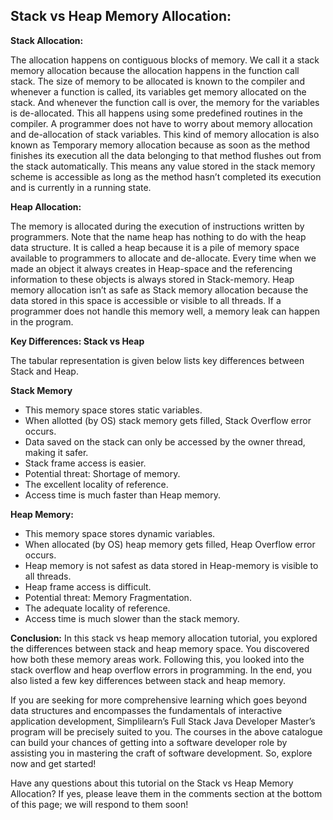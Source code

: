 ## Stack vs Heap Memory Allocation:

**Stack Allocation:**

 The allocation happens on contiguous blocks of memory. We call it a stack memory allocation because the allocation happens in the function call stack. The size of memory to be allocated is known to the compiler and whenever a function is called, its variables get memory allocated on the stack. And whenever the function call is over, the memory for the variables is de-allocated. This all happens using some predefined routines in the compiler. A programmer does not have to worry about memory allocation and de-allocation of stack variables. This kind of memory allocation is also known as Temporary memory allocation because as soon as the method finishes its execution all the data belonging to that method flushes out from the stack automatically. This means any value stored in the stack memory scheme is accessible as long as the method hasn’t completed its execution and is currently in a running state.

 **Heap Allocation:** 
 
 The memory is allocated during the execution of instructions written by programmers. Note that the name heap has nothing to do with the heap data structure. It is called a heap because it is a pile of memory space available to programmers to allocate and de-allocate. Every time when we made an object it always creates in Heap-space and the referencing information to these objects is always stored in Stack-memory. Heap memory allocation isn’t as safe as Stack memory allocation because the data stored in this space is accessible or visible to all threads. If a programmer does not handle this memory well, a memory leak can happen in the program.

**Key Differences: Stack vs Heap**

The tabular representation is given below lists key differences between Stack and Heap.

**Stack Memory**

- This memory space stores static variables.
- When allotted (by OS) stack memory gets filled, Stack Overflow error occurs.
- Data saved on the stack can only be accessed by the owner thread, making it safer.
- Stack frame access is easier.
- Potential threat: Shortage of memory.
- The excellent locality of reference.
- Access time is much faster than Heap memory.

**Heap Memory:**

- This memory space stores dynamic variables.
- When allocated (by OS) heap memory gets filled, Heap Overflow error occurs.
- Heap memory is not safest as data stored in Heap-memory is visible to all threads.
- Heap frame access is difficult.
- Potential threat: Memory Fragmentation.
- The adequate locality of reference.
- Access time is much slower than the stack memory.

**Conclusion:**
In this stack vs heap memory allocation tutorial, you explored the differences between stack and heap memory space. You discovered how both these memory areas work. Following this, you looked into the stack overflow and heap overflow errors in programming. In the end, you also listed a few key differences between stack and heap memory.

If you are seeking for more comprehensive learning which goes beyond data structures and encompasses the fundamentals of interactive application development, Simplilearn’s Full Stack Java Developer Master’s program will be precisely suited to you. The courses in the above catalogue can build your chances of getting into a software developer role by assisting you in mastering the craft of software development. So, explore now and get started!

Have any questions about this tutorial on the Stack vs Heap Memory Allocation? If yes, please leave them in the comments section at the bottom of this page; we will respond to them soon!
